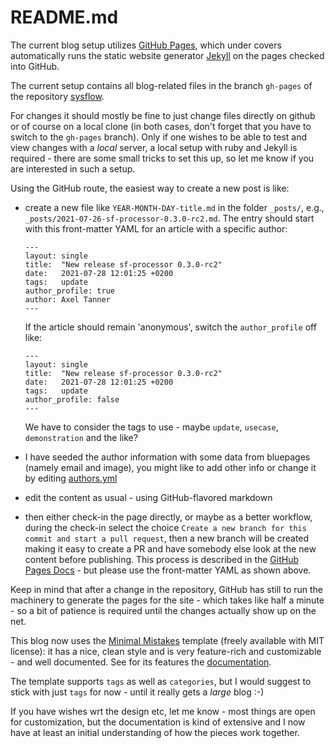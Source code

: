 # README.md

The current blog setup utilizes [GitHub Pages](https://pages.github.com/), which under covers automatically runs the static website generator
[Jekyll](https://jekyllrb.com/) on the pages checked into GitHub.

The current setup contains all blog-related files in the branch `gh-pages` of the repository [sysflow](https://github.com/sysflow-telemetry/sysflow).

For changes it should mostly be fine to just change files directly on github or of course on a local clone (in both cases, don't forget that you have to switch to the `gh-pages` branch). Only if one wishes to be able to test and view changes with a _local_ server, a local setup with ruby and Jekyll is required - there are some small tricks to set this up, so let me know if you are interested in such a setup.

Using the GitHub route, the easiest way to create a new post is like:

- create a new file like `YEAR-MONTH-DAY-title.md` in the folder `_posts/`, e.g., `_posts/2021-07-26-sf-processor-0.3.0-rc2.md`.
  The entry should start with this front-matter YAML for an article with a specific author:
  ```
  ---
  layout: single
  title:  "New release sf-processor 0.3.0-rc2"
  date:   2021-07-28 12:01:25 +0200
  tags:   update
  author_profile: true
  author: Axel Tanner
  ---
  ```
  If the article should remain 'anonymous', switch the `author_profile` off like:
  ```
  ---
  layout: single
  title:  "New release sf-processor 0.3.0-rc2"
  date:   2021-07-28 12:01:25 +0200
  tags:   update
  author_profile: false
  ---
  ```
  We have to consider the tags to use - maybe `update`, `usecase`, `demonstration` and the like?
- I have seeded the author information with some data from bluepages (namely email and image), you might like to add other info or change it by editing [authors.yml](https://github.com/sysflow-telemetry/sysflow/blob/gh-pages/_data/authors.yml)

- edit the content as usual - using GitHub-flavored markdown
- then either check-in the page directly, or maybe as a better workflow, during the check-in select the choice `Create a new branch for this commit and start a pull request`, then a new branch will be created making it easy to create a PR and have somebody else look at the new content before publishing. This process is described in the [GitHub Pages Docs](https://docs.github.com/en/pages/setting-up-a-github-pages-site-with-jekyll/adding-content-to-your-github-pages-site-using-jekyll#adding-a-new-post-to-your-site) - but please use the front-matter YAML as shown above.

Keep in mind that after a change in the repository, GitHub has still to run the machinery to generate the pages for the site - which takes like half a minute - so a bit of patience is required until the changes actually show up on the net.

This blog now uses the [Minimal Mistakes](https://mmistakes.github.io/minimal-mistakes/) template (freely available with MIT license): it has a nice, clean style and is very feature-rich and customizable - and well documented.
See for its features the [documentation](https://mmistakes.github.io/minimal-mistakes/docs/quick-start-guide/).

The template supports `tags` as well as `categories`, but I would suggest to stick with just `tags` for now - until it really gets a _large_ blog :-)

If you have wishes wrt the design etc, let me know - most things are open for customization, but the documentation is kind of extensive and I now have at least an initial understanding of how the pieces work together.
